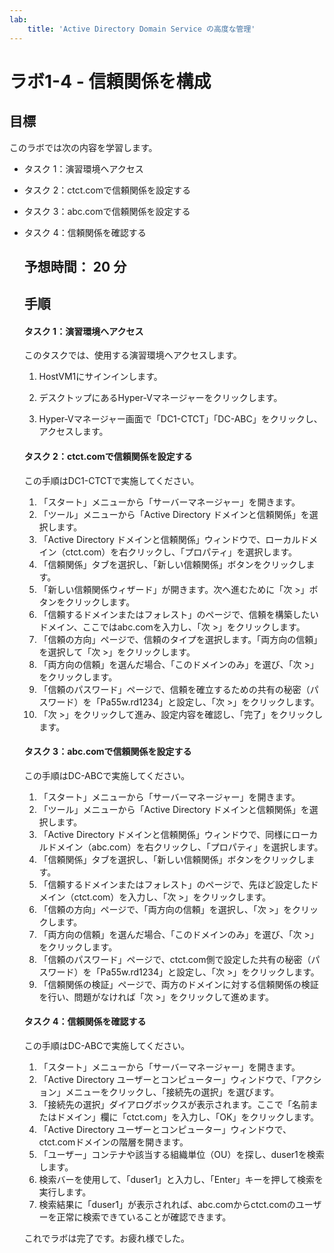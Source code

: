 ```yaml
---
lab:
    title: 'Active Directory Domain Service の高度な管理'
---
```


# ラボ1-4  - 信頼関係を構成

## 目標

このラボでは次の内容を学習します。

- タスク 1：演習環境へアクセス

- タスク 2：ctct.comで信頼関係を設定する

- タスク 3：abc.comで信頼関係を設定する

- タスク 4：信頼関係を確認する

  

  ## 予想時間： 20 分

  

  ## 手順

  #### タスク 1：演習環境へアクセス

  このタスクでは、使用する演習環境へアクセスします。

  1. HostVM1にサインインします。
  
  1. デスクトップにあるHyper-Vマネージャーをクリックします。

  1. Hyper-Vマネージャー画面で「DC1-CTCT」「DC-ABC」をクリックし、アクセスします。

     

  #### タスク 2：ctct.comで信頼関係を設定する
  
  この手順はDC1-CTCTで実施してください。
  
  1. 「スタート」メニューから「サーバーマネージャー」を開きます。
  1. 「ツール」メニューから「Active Directory ドメインと信頼関係」を選択します。
  1. 「Active Directory ドメインと信頼関係」ウィンドウで、ローカルドメイン（ctct.com）を右クリックし、「プロパティ」を選択します。
  1. 「信頼関係」タブを選択し、「新しい信頼関係」ボタンをクリックします。
  1. 「新しい信頼関係ウィザード」が開きます。次へ進むために「次 >」ボタンをクリックします。
  1. 「信頼するドメインまたはフォレスト」のページで、信頼を構築したいドメイン、ここではabc.comを入力し、「次 >」をクリックします。
  1. 「信頼の方向」ページで、信頼のタイプを選択します。「両方向の信頼」を選択して「次 >」をクリックします。
  1. 「両方向の信頼」を選んだ場合、「このドメインのみ」を選び、「次 >」をクリックします。
  1. 「信頼のパスワード」ページで、信頼を確立するための共有の秘密（パスワード）を「Pa55w.rd1234」と設定し、「次 >」をクリックします。
  1. 「次 >」をクリックして進み、設定内容を確認し、「完了」をクリックします。
  
  
  
  
  
  #### タスク 3：abc.comで信頼関係を設定する
  
  この手順はDC-ABCで実施してください。
  
  1. 「スタート」メニューから「サーバーマネージャー」を開きます。
  2. 「ツール」メニューから「Active Directory ドメインと信頼関係」を選択します。
  3. 「Active Directory ドメインと信頼関係」ウィンドウで、同様にローカルドメイン（abc.com）を右クリックし、「プロパティ」を選択します。
  4. 「信頼関係」タブを選択し、「新しい信頼関係」ボタンをクリックします。
  5. 「信頼するドメインまたはフォレスト」のページで、先ほど設定したドメイン（ctct.com）を入力し、「次 >」をクリックします。
  6. 「信頼の方向」ページで、「両方向の信頼」を選択し、「次 >」をクリックします。
  7. 「両方向の信頼」を選んだ場合、「このドメインのみ」を選び、「次 >」をクリックします。
  8. 「信頼のパスワード」ページで、ctct.com側で設定した共有の秘密（パスワード）を「Pa55w.rd1234」と設定し、「次 >」をクリックします。
  9. 「信頼関係の検証」ページで、両方のドメインに対する信頼関係の検証を行い、問題がなければ「次 >」をクリックして進めます。
  
  
  
  #### タスク 4：信頼関係を確認する
  
  この手順はDC-ABCで実施してください。
  
  1. 「スタート」メニューから「サーバーマネージャー」を開きます。
  2. 「Active Directory ユーザーとコンピューター」ウィンドウで、「アクション」メニューをクリックし、「接続先の選択」を選びます。
  3. 「接続先の選択」ダイアログボックスが表示されます。ここで「名前またはドメイン」欄に「ctct.com」を入力し、「OK」をクリックします。
  4. 「Active Directory ユーザーとコンピューター」ウィンドウで、ctct.comドメインの階層を開きます。
  5. 「ユーザー」コンテナや該当する組織単位（OU）を探し、duser1を検索します。
  6. 検索バーを使用して、「duser1」と入力し、「Enter」キーを押して検索を実行します。
  7. 検索結果に「duser1」が表示されれば、abc.comからctct.comのユーザーを正常に検索できていることが確認できます。
  
  
  
  これでラボは完了です。お疲れ様でした。
